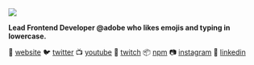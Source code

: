 <a href="https://bradgarropy.com" target="_blank" noopener noreferrer>
    <img src="https://raw.githubusercontent.com/bradgarropy/bradgarropy/master/banner.png"/>
</a>

**Lead Frontend Developer @adobe who likes emojis and typing in lowercase.**

🏡 [website][website]
🐦 [twitter][twitter]
📺 [youtube][youtube]
🎥 [twitch][twitch]
📦 [npm][npm]
📷 [instagram][instagram]
👔 [linkedin][linkedin]

[website]: https://bradgarropy.com
[twitter]: https://twitter.com/bradgarropy
[youtube]: https://youtube.com/bradgarropy
[twitch]: https://twitch.tv/bradgarropy
[instagram]: https://instagram.com/bradgarropy
[linkedin]: https://linkedin.com/in/bradgarropy
[npm]: https://npmjs.com/~bradgarropy
